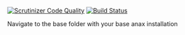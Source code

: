 [![Scrutinizer Code Quality](https://scrutinizer-ci.com/g/Skwoat/ramverk-kmom10/badges/quality-score.png?b=main)](https://scrutinizer-ci.com/g/Skwoat/ramverk-kmom10/?branch=main)
[![Build Status](https://travis-ci.org/Skwoat/ramverk-kmom10.svg?branch=main)](https://travis-ci.org/Skwoat/ramverk-kmom10)

Navigate to the base folder with your base anax installation
